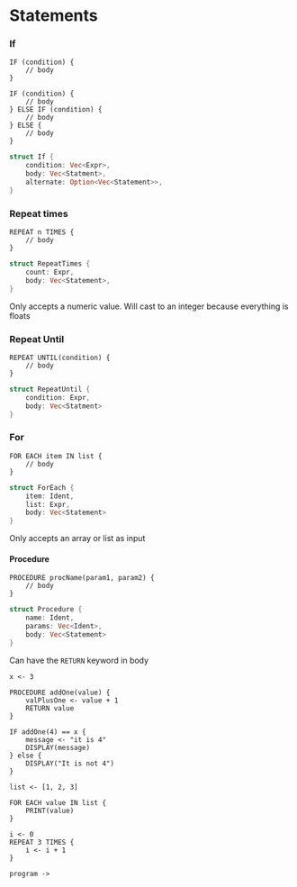 # Statements
### If

```ap
IF (condition) {
	// body
}

IF (condition) {
	// body
} ELSE IF (condition) {
	// body
} ELSE {
    // body
} 
```

```rust
struct If {
	condition: Vec<Expr>,
	body: Vec<Statment>,
	alternate: Option<Vec<Statement>>,
} 
```

### Repeat times

```ap
REPEAT n TIMES {
	// body
}
```

```rust
struct RepeatTimes {
	count: Expr,
	body: Vec<Statement>,
}
```

Only accepts a numeric value. Will cast to an integer because everything is floats
### Repeat Until

```ap
REPEAT UNTIL(condition) {
	// body
}
```

```rust
struct RepeatUntil {
	condition: Expr,
	body: Vec<Statment>
}
```

### For

```ap
FOR EACH item IN list {
	// body
}
```

```rust
struct ForEach {
	item: Ident,
	list: Expr,
	body: Vec<Statement>
}
```

Only accepts an array or list as input

#### Procedure

```ap
PROCEDURE procName(param1, param2) {
	// body
}
```

```rust
struct Procedure {
	name: Ident,
	params: Vec<Ident>,
	body: Vec<Statement>
}
```

Can have the `RETURN` keyword in body


```ap
x <- 3

PROCEDURE addOne(value) {
    valPlusOne <- value + 1
    RETURN value
}

IF addOne(4) == x {
    message <- "it is 4"
    DISPLAY(message)
} else {
    DISPLAY("It is not 4")
}

list <- [1, 2, 3]

FOR EACH value IN list {
    PRINT(value)
}

i <- 0
REPEAT 3 TIMES {
    i <- i + 1
}

```

```
program -> 
```